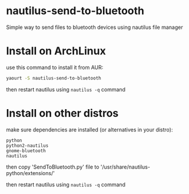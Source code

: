 # nautilus-send-to-bluetooth

Simple way to send files to bluetooth devices using nautilus file manager

# Install on ArchLinux
use this command to install it from AUR:

```bash
yaourt -S nautilus-send-to-bluetooth
```

then restart nautilus using `nautilus -q` command

# Install on other distros
make sure dependencies are installed (or alternatives in your distro):

```
python
python2-nautilus
gnome-bluetooth
nautilus
```

then copy 'SendToBluetooth.py' file to '/usr/share/nautilus-python/extensions/'

then restart nautilus using `nautilus -q` command
